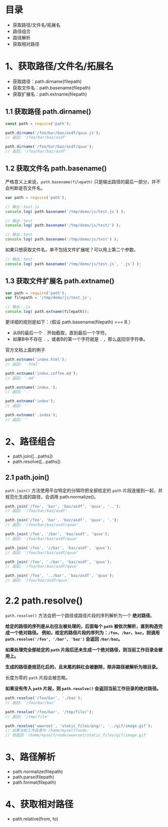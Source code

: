# 目录

- 获取路径/文件名/拓展名
- 路径组合
- 路径解析
- 获取相对路径

# 1、获取路径/文件名/拓展名

- 获取路径：path.dirname(filepath)
- 获取文件名：path.basename(filepath)
- 获取扩展名：path.extname(filepath)

## 1.1 获取路径 path.dirname()

```js
const path = require('path');

path.dirname('/foo/bar/baz/asdf/quux.js');
// 返回: '/foo/bar/baz/asdf'

path.dirname('/foo/bar/baz/asdf/quux');
// 返回: '/foo/bar/baz/asdf'
```

## 1.2 获取文件名 path.basename()

严格意义上来说，`path.basename(filepath)` 只是输出路径的最后一部分，并不会判断是否文件名。

```js
var path = require('path');

// 输出：test.js
console.log( path.basename('/tmp/demo/js/test.js') );

// 输出：test
console.log( path.basename('/tmp/demo/js/test/') );

// 输出：test
console.log( path.basename('/tmp/demo/js/test') );
```

如果只想获取文件名，单不包括文件扩展呢？可以用上第二个参数。

```js
// 输出：test
console.log( path.basename('/tmp/demo/js/test.js', '.js') );
```

## 1.3 获取文件扩展名 path.extname()

```js
var path = require('path');
var filepath = '/tmp/demo/js/test.js';

// 输出：.js
console.log( path.extname(filepath));
```

更详细的规则是如下：（假设 path.basename(filepath) === B ）
- 从B的最后一个 `.` 开始截取，直到最后一个字符。
- 如果B中不存在 `.` ，或者B的第一个字符就是 `.` ，那么返回空字符串。

官方文档上面的例子

```js
path.extname('index.html');
// 返回: '.html'

path.extname('index.coffee.md');
// 返回: '.md'

path.extname('index.');
// 返回: '.'

path.extname('index');
// 返回: ''

path.extname('.index');
// 返回: ''
```

# 2、路径组合

- path.join([...paths])
- path.resolve([...paths])

## 2.1 path.join()

`path.join()` 方法使用平台特定的分隔符把全部给定的 `path` 片段连接到一起，并规范化生成的路径，会调用 path.normalize()。

```js
path.join('/foo', 'bar', 'baz/asdf', 'quux', '..');
// 返回: '/foo/bar/baz/asdf'

path.join('/foo', 'bar', 'baz/asdf', 'quux', '.');
// 返回: '/foo/bar/baz/asdf/quux'

path.join('/foo', '/bar', 'baz/asdf', 'quux');
// 返回: '/foo/bar/baz/asdf/quux'

path.join('/foo', '//bar', 'baz/asdf', 'quux');
// 返回: '/foo/bar/baz/asdf/quux'

path.join('/foo', './bar', 'baz/asdf', 'quux');
// 返回: '/foo/bar/baz/asdf/quux'

path.join('/foo', '../bar', 'baz/asdf', 'quux');
// 返回: '/foo/baz/asdf/quux'
```

# 2.2 path.resolve()

`path.resolve()` 方法会把一个路径或路径片段的序列解析为一个 **绝对路径**。

**给定的路径的序列是从右往左被处理的，后面每个 `path` 被依次解析，直到构造完成一个绝对路径。 例如，给定的路径片段的序列为：`/foo`、`/bar`、`baz`，则调用 `path.resolve('/foo', '/bar', 'baz')` 会返回 `/bar/baz`。**

**如果处理完全部给定的 `path` 片段后还未生成一个绝对路径，则当前工作目录会被用上。**

**生成的路径是规范化后的，且末尾的斜杠会被删除，除非路径被解析为根目录。**

长度为零的 `path` 片段会被忽略。

**如果没有传入 `path` 片段，则 `path.resolve()` 会返回当前工作目录的绝对路径。**

```js
path.resolve('/foo/bar', './baz');
// 返回: '/foo/bar/baz'

path.resolve('/foo/bar', '/tmp/file/');
// 返回: '/tmp/file'

path.resolve('wwwroot', 'static_files/png/', '../gif/image.gif');
// 如果当前工作目录为 /home/myself/node，
// 则返回 '/home/myself/node/wwwroot/static_files/gif/image.gif'
```

# 3、路径解析

- path.normalize(filepath)
- path.parse(filepath)
- path.format(filepath)



# 4、获取相对路径

- path.relative(from, to)

